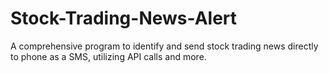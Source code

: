 # Stock-Trading-News-Alert
A comprehensive program to identify and send stock trading news directly to phone as a SMS, utilizing API calls and more.
